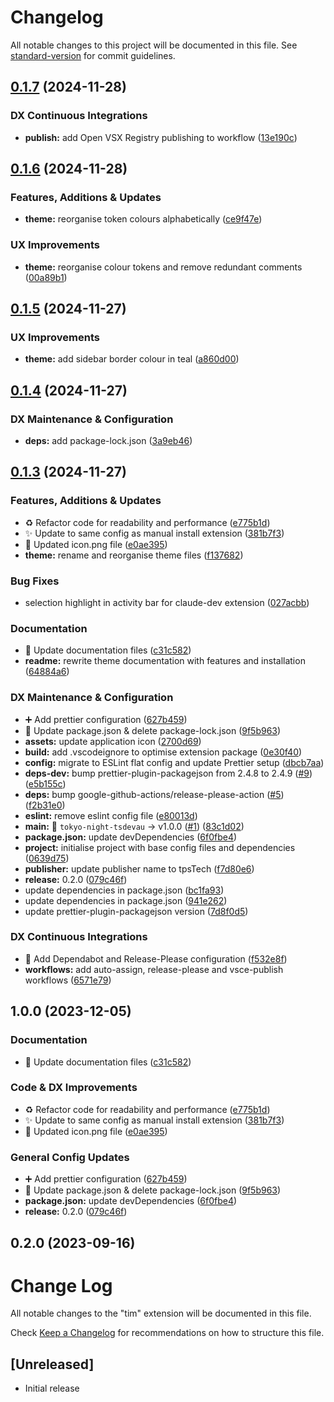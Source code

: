 # Changelog

All notable changes to this project will be documented in this file. See [standard-version](https://github.com/conventional-changelog/standard-version) for commit guidelines.

## [0.1.7](https://github.com/tsdevau/urban-twilight-teal-theme/compare/urban-twilight-teal-theme-v0.1.6...urban-twilight-teal-theme-v0.1.7) (2024-11-28)


### DX Continuous Integrations

* **publish:** add Open VSX Registry publishing to workflow ([13e190c](https://github.com/tsdevau/urban-twilight-teal-theme/commit/13e190c344d33e7864ff1931162002e7682e527a))

## [0.1.6](https://github.com/tsdevau/urban-twilight-teal-theme/compare/urban-twilight-teal-theme-v0.1.5...urban-twilight-teal-theme-v0.1.6) (2024-11-28)


### Features, Additions & Updates

* **theme:** reorganise token colours alphabetically ([ce9f47e](https://github.com/tsdevau/urban-twilight-teal-theme/commit/ce9f47e45ecf38821b639e25bde2d0612e9d7fbe))


### UX Improvements

* **theme:** reorganise colour tokens and remove redundant comments ([00a89b1](https://github.com/tsdevau/urban-twilight-teal-theme/commit/00a89b13167e3a7430a3294829e2ba836f24d6d7))

## [0.1.5](https://github.com/tsdevau/urban-twilight-teal-theme/compare/urban-twilight-teal-theme-v0.1.4...urban-twilight-teal-theme-v0.1.5) (2024-11-27)


### UX Improvements

* **theme:** add sidebar border colour in teal ([a860d00](https://github.com/tsdevau/urban-twilight-teal-theme/commit/a860d0084f9a8e7cf14e4062255b59d3d7bd0d22))

## [0.1.4](https://github.com/tsdevau/urban-twilight-teal-theme/compare/urban-twilight-teal-theme-v0.1.3...urban-twilight-teal-theme-v0.1.4) (2024-11-27)


### DX Maintenance & Configuration

* **deps:** add package-lock.json ([3a9eb46](https://github.com/tsdevau/urban-twilight-teal-theme/commit/3a9eb46850104f04e1fc845454e342cc1de59ed2))

## [0.1.3](https://github.com/tsdevau/urban-twilight-teal-theme/compare/urban-twilight-teal-theme-v0.1.2...urban-twilight-teal-theme-v0.1.3) (2024-11-27)


### Features, Additions & Updates

* ♻️ Refactor code for readability and performance ([e775b1d](https://github.com/tsdevau/urban-twilight-teal-theme/commit/e775b1d92e182e37691ad98bf8638befbe25473c))
* ✨ Update to same config as manual install extension ([381b7f3](https://github.com/tsdevau/urban-twilight-teal-theme/commit/381b7f38d0795515719b43031b179efa684af2da))
* 💄 Updated icon.png file ([e0ae395](https://github.com/tsdevau/urban-twilight-teal-theme/commit/e0ae395a7c5c103ecb8e4e116895f41e27f9f774))
* **theme:** rename and reorganise theme files ([f137682](https://github.com/tsdevau/urban-twilight-teal-theme/commit/f137682afa851a6bb7f96ff33d7a428545cbd0a3))


### Bug Fixes

* selection highlight in activity bar for claude-dev extension ([027acbb](https://github.com/tsdevau/urban-twilight-teal-theme/commit/027acbb7c349b0186adbd08809f68d32cfebd772))


### Documentation

* 📝 Update documentation files ([c31c582](https://github.com/tsdevau/urban-twilight-teal-theme/commit/c31c58290a591eac0c0d748e772f7b5ab452380b))
* **readme:** rewrite theme documentation with features and installation ([64884a6](https://github.com/tsdevau/urban-twilight-teal-theme/commit/64884a6bdfc518638d4a97736ceb845a66dd35cb))


### DX Maintenance & Configuration

* ➕ Add prettier configuration ([627b459](https://github.com/tsdevau/urban-twilight-teal-theme/commit/627b4592590e59f09b9d8bcd30e0e8673c7abb27))
* 🔧 Update package.json & delete package-lock.json ([9f5b963](https://github.com/tsdevau/urban-twilight-teal-theme/commit/9f5b9630f5758de606c7b7862685cd23ec2ed3a1))
* **assets:** update application icon ([2700d69](https://github.com/tsdevau/urban-twilight-teal-theme/commit/2700d6905de66a5a1a9d697c953b5ba6922c8eaa))
* **build:** add .vscodeignore to optimise extension package ([0e30f40](https://github.com/tsdevau/urban-twilight-teal-theme/commit/0e30f40067eb399319834fe052f1345360020a7a))
* **config:** migrate to ESLint flat config and update Prettier setup ([dbcb7aa](https://github.com/tsdevau/urban-twilight-teal-theme/commit/dbcb7aad63f7d18e221f1c84a84d433e91338513))
* **deps-dev:** bump prettier-plugin-packagejson from 2.4.8 to 2.4.9 ([#9](https://github.com/tsdevau/urban-twilight-teal-theme/issues/9)) ([e5b155c](https://github.com/tsdevau/urban-twilight-teal-theme/commit/e5b155c9b46fdafa344cd0536025a5a263771f62))
* **deps:** bump google-github-actions/release-please-action ([#5](https://github.com/tsdevau/urban-twilight-teal-theme/issues/5)) ([f2b31e0](https://github.com/tsdevau/urban-twilight-teal-theme/commit/f2b31e03f69e9e05eeeb1d2f0c435d49f3abe210))
* **eslint:** remove eslint config file ([e80013d](https://github.com/tsdevau/urban-twilight-teal-theme/commit/e80013da09b54618369e6afd44f917a0f0dea92e))
* **main:** 🔖 `tokyo-night-tsdevau` -&gt; v1.0.0 ([#1](https://github.com/tsdevau/urban-twilight-teal-theme/issues/1)) ([83c1d02](https://github.com/tsdevau/urban-twilight-teal-theme/commit/83c1d026441d3d75b82db9835bbad5862cc5c7ec))
* **package.json:** update devDependencies ([6f0fbe4](https://github.com/tsdevau/urban-twilight-teal-theme/commit/6f0fbe47194be1d5fd8eacf14172fe659e9401a3))
* **project:** initialise project with base config files and dependencies ([0639d75](https://github.com/tsdevau/urban-twilight-teal-theme/commit/0639d7581ec8581eeba8a3f0e8c49f08cc012c09))
* **publisher:** update publisher name to tpsTech ([f7d80e6](https://github.com/tsdevau/urban-twilight-teal-theme/commit/f7d80e6a71a09cdb1869facd2c7715a6faeefafa))
* **release:** 0.2.0 ([079c46f](https://github.com/tsdevau/urban-twilight-teal-theme/commit/079c46fef454ce5a03bfdd2a19166edd846af8dc))
* update dependencies in package.json ([bc1fa93](https://github.com/tsdevau/urban-twilight-teal-theme/commit/bc1fa933590fb36578c937fb5950efbef354195f))
* update dependencies in package.json ([941e262](https://github.com/tsdevau/urban-twilight-teal-theme/commit/941e2622e3fea9bd2b8810d095855bbeead69169))
* update prettier-plugin-packagejson version ([7d8f0d5](https://github.com/tsdevau/urban-twilight-teal-theme/commit/7d8f0d5324cb735eef193f877b93210c3e966bbe))


### DX Continuous Integrations

* 👷 Add Dependabot and Release-Please configuration ([f532e8f](https://github.com/tsdevau/urban-twilight-teal-theme/commit/f532e8f42cb09f3e74d0757d7cd4b80b577c26db))
* **workflows:** add auto-assign, release-please and vsce-publish workflows ([6571e79](https://github.com/tsdevau/urban-twilight-teal-theme/commit/6571e79c9fd7dd6a43a11e666cbf1b120c58585e))

## 1.0.0 (2023-12-05)


### Documentation

* 📝 Update documentation files ([c31c582](https://github.com/tsdevau/vscode-theme--tokyo-night-tpstech/commit/c31c58290a591eac0c0d748e772f7b5ab452380b))


### Code & DX Improvements

* ♻️ Refactor code for readability and performance ([e775b1d](https://github.com/tsdevau/vscode-theme--tokyo-night-tpstech/commit/e775b1d92e182e37691ad98bf8638befbe25473c))
* ✨ Update to same config as manual install extension ([381b7f3](https://github.com/tsdevau/vscode-theme--tokyo-night-tpstech/commit/381b7f38d0795515719b43031b179efa684af2da))
* 💄 Updated icon.png file ([e0ae395](https://github.com/tsdevau/vscode-theme--tokyo-night-tpstech/commit/e0ae395a7c5c103ecb8e4e116895f41e27f9f774))


### General Config Updates

* ➕ Add prettier configuration ([627b459](https://github.com/tsdevau/vscode-theme--tokyo-night-tpstech/commit/627b4592590e59f09b9d8bcd30e0e8673c7abb27))
* 🔧 Update package.json & delete package-lock.json ([9f5b963](https://github.com/tsdevau/vscode-theme--tokyo-night-tpstech/commit/9f5b9630f5758de606c7b7862685cd23ec2ed3a1))
* **package.json:** update devDependencies ([6f0fbe4](https://github.com/tsdevau/vscode-theme--tokyo-night-tpstech/commit/6f0fbe47194be1d5fd8eacf14172fe659e9401a3))
* **release:** 0.2.0 ([079c46f](https://github.com/tsdevau/vscode-theme--tokyo-night-tpstech/commit/079c46fef454ce5a03bfdd2a19166edd846af8dc))

## 0.2.0 (2023-09-16)

# Change Log

All notable changes to the "tim" extension will be documented in this file.

Check [Keep a Changelog](http://keepachangelog.com/) for recommendations on how to structure this file.

## [Unreleased]

- Initial release
